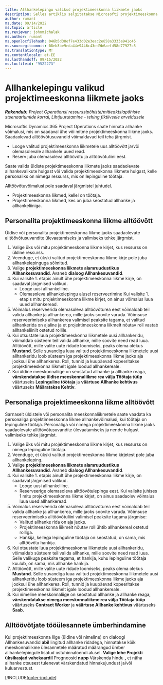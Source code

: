 ```yaml
---
title: Allhankelepingu valikud projektimeeskonna liikmete jaoks
description: Selles artiklis selgitatakse Microsofti projektimeeskonna liikmete allhankevõimalusi Dynamics 365 Project Operations.
author: rumant
ms.date: 09/14/2022
ms.topic: article
ms.reviewer: johnmichalak
ms.author: rumant
ms.openlocfilehash: 046b5d38ef7e433d02e3eac2e858a3333e941c45
ms.sourcegitcommit: 08eb3be9eda44e9446c43ed9b6aefd58d77927c5
ms.translationtype: MT
ms.contentlocale: et-EE
ms.lasthandoff: 09/15/2022
ms.locfileid: "9522273"
---
```

# <a name="subcontracting-options-for-project-team-members"></a>Allhankelepingu valikud projektimeeskonna liikmete jaoks

_**Rakendub:** Project Operationsi ressurssipõhiste/mitteaktsiapõhiste stsenaariumide korral,  Lihtjuurutamine - tehing fiktiivsele arveldusele_

Microsoftis Dynamics 365 Project Operations saate hinnata allhanke võimalusi, mis on saadaval ühe või mitme projektimeeskonna liikme jaoks. Saadaolevad alltöövõtusuvandid võimaldavad teil teha järgmist.

- Looge valitud projektimeeskonna liikmetele uus alltöövõtt ja/või olemasolevale allhankele uued read. 
- Reserv juba olemasoleva alltöövõtu ja alltöövõtuliini eest. 

Saate valida üldiste projektimeeskonna liikmete jaoks saadaolevate allhankevalikute hulgast või valida projektimeeskonna liikmete hulgast, kelle personaliks on nimega ressurss, mis on lepinguline töötaja. 

Alltöövõtuvõimalusi pole saadaval järgmistel juhtudel.

- Projektimeeskonna liikmed, kellel on töötaja. 
- Projektimeeskonna liikmed, kes on juba seostatud allhanke ja allhankeliiniga. 

## <a name="subcontracting-an-unstaffed-project-team-member"></a>Personalita projektimeeskonna liikme alltöövõtt

Üldise või personalita projektimeeskonna liikme jaoks saadaolevate alltöövõtusuvandite ülevaatamiseks ja valimiseks tehke järgmist.

1. Valige üks või mitu projektimeeskonna liikme kirjet, kus ressurss on üldine ressurss.
2. Veenduge, et ükski valitud projektimeeskonna liikme kirje pole juba allhankelepinguga sõlmitud. 
3. Valige **projektimeeskonna liikmete alamruudustikus Allhankesuvandid**. Avaneb **dialoog Allhankesuvandid**. 
4. Kui valisite 1. etapis ainult ühe projektimeeskonna liikme kirje, on saadaval järgmised valikud.
    - Looge uusi allhankeliine. 
    - Olemasoleva allhankelepingu alusel reserveerimine Kui valisite 1. etapis mitu projektimeeskonna liikme kirjet, on ainus võimalus luua uued allhankeread.
5. Võimalus reserveerida olemasoleva alltöövõturea eest võimaldab teil valida allhanke ja allhankerea, mille jaoks soovite varuda. Võimsuse reserveerimiseks allhankerea valimisel peaksite tagama, et valitud allhankerida on ajaline ja et projektimeeskonna liikmelt nõutav roll vastab allhankeliinilt ostetud rollile.
6. Kui otsustate luua projektimeeskonna liikmetele uusi allhankeridu, võimaldab süsteem teil valida allhanke, mille soovite need read luua. Alltöövõtt, mille valite uute ridade loomiseks, peaks olema olekus **Mustand**. Selle suvandiga luua valitud projektimeeskonna liikmetele uusi allhankeridu loob süsteem iga projektimeeskonna liikme jaoks aja jooksul ühe allhankerea. Roll, tunnid ja kuupäevad kopeeritakse projektimeeskonna liikmelt igale loodud allhankereale. 
7. Kui üldine meeskonnaliige on seostatud allhanke ja allhanke reaga, **värskendatakse üldise meeskonnaliikme rea välja Töötaja tüüp** väärtuseks **Lepinguline töötaja** ja **väärtuse Allhanke kehtivus** väärtuseks **Määratakse Kehtiv**.

## <a name="subcontracting-a-staffed-project-team-member"></a>Personaliga projektimeeskonna liikme alltöövõtt

Sarnaselt üldistele või personalita meeskonnaliikmetele saate vaadata ka personaliga projektimeeskonna liikme allhankevõimalusi, kui töötaja on lepinguline töötaja. Personaliga või nimega projektimeeskonna liikme jaoks saadaolevate alltöövõtusuvandite ülevaatamiseks ja nende hulgast valimiseks tehke järgmist.

1. Valige üks või mitu projektimeeskonna liikme kirjet, kus ressurss on nimega lepinguline töötaja.
2. Veenduge, et ükski valitud projektimeeskonna liikme kirjetest pole juba allhankeleping. 
3. Valige **projektimeeskonna liikmete alamruudustikus Allhankesuvandid**. Avaneb **dialoog Allhankesuvandid**. 
4. Kui valisite 1. etapis ainult ühe projektimeeskonna liikme kirje, on saadaval järgmised valikud.
      - Looge uusi allhankeliine.
      - Reserveerige olemasoleva alltöövõtulepingu eest.
  Kui valisite juhises 1 mitu projektimeeskonna liikme kirjet, on ainus saadaolev võimalus luua uued allhankeread.
5. Võimalus reserveerida olemasoleva alltöövõturea eest võimaldab teil valida allhanke ja allhankerea, mille jaoks soovite varuda. Võimsuse reserveerimiseks alltöövõtuliini valimisel peaksite tagama järgmise:
      - Valitud allhanke rida on aja jaoks. 
      - Projektimeeskonna liikmelt nõutav roll ühtib allhankereal ostetud rolliga. 
      - Hankija, kellega lepinguline töötaja on seostatud, on sama, mis alltöövõtu hankija.
6. Kui otsustate luua projektimeeskonna liikmetele uusi allhankeridu, võimaldab süsteem teil valida allhanke, mille soovite need read luua. Selle valikuga peaksite tagama, et hankija, kuhu lepinguline töötaja kuulub, on sama, mis allhanke hankija. 
7. Alltöövõtt, mille valite uute ridade loomiseks, peaks olema olekus **Mustand**. Selle suvandiga luua valitud projektimeeskonna liikmetele uusi allhankeridu loob süsteem iga projektimeeskonna liikme jaoks aja jooksul ühe allhankerea. Roll, tunnid ja kuupäevad kopeeritakse projektimeeskonna liikmelt igale loodud allhankereale.  
8. Kui nimeline meeskonnaliige on seostatud allhanke ja allhanke reaga, **värskendatakse nimega meeskonnaliikme rea välja Töötaja tüüp** väärtuseks **Contract Worker** ja **väärtuse Allhanke kehtivus** väärtuseks **Saab.**

## <a name="re-costing-subcontractor-assignments"></a>Alltöövõtjate tööülesannete ümberhindamine

Kui projektimeeskonna liige (üldine või nimeline) on dialoogi Allhankesuvandid **abil** lingitud allhanke ridadega, hinnatakse kõik meeskonnaliikme ülesannetele määratud määrangud ümber allhankelepingule lisatud ostuhinnaloendi alusel. **Valige lehe Projekti üksikasjad vahekaardil** Prognoosid **nupp** Värskenda hindu **,** et näha allhanke otsusest tulenevat värskendatud hinnakujundust ja/või kuluarvestust.

[!INCLUDE[footer-include](../../includes/footer-banner.md)]
